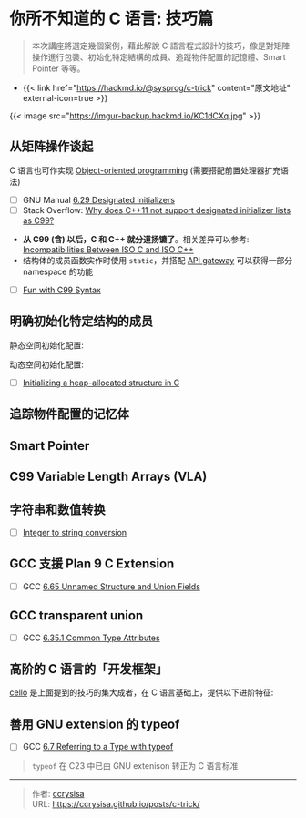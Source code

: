 # 你所不知道的 C 语言: 技巧篇


> 本次講座將選定幾個案例，藉此解說 C 語言程式設計的技巧，像是對矩陣操作進行包裝、初始化特定結構的成員、追蹤物件配置的記憶體、Smart Pointer 等等。

<!--more-->

- {{< link href="https://hackmd.io/@sysprog/c-trick" content="原文地址" external-icon=true >}}

{{< image src="https://imgur-backup.hackmd.io/KC1dCXq.jpg" >}}

## 从矩阵操作谈起

C 语言也可作实现 [Object-oriented programming](https://en.wikipedia.org/wiki/Object-oriented_programming) (需要搭配前置处理器扩充语法)

- [ ] GNU Manual [6.29 Designated Initializers](https://gcc.gnu.org/onlinedocs/gcc/Designated-Inits.html)
- [ ] Stack Overflow: [Why does C++11 not support designated initializer lists as C99?](https://stackoverflow.com/questions/18731707/why-does-c11-not-support-designated-initializer-lists-as-c99)
- **从 C99 (含) 以后，C 和 C++ 就分道扬镳了**。相关差异可以参考: [Incompatibilities Between ISO C and ISO C++](http://david.tribble.com/text/cdiffs.htm)
- 结构体的成员函数实作时使用 `static`，并搭配 [API gateway](https://github.com/embedded2016/server-framework/blob/master/async.c#L258) 可以获得一部分 namespace 的功能
- [ ] [Fun with C99 Syntax](https://www.dribin.org/dave/blog/archives/2010/05/15/c99_syntax/)

## 明确初始化特定结构的成员

静态空间初始化配置:

动态空间初始化配置:

- [ ] [Initializing a heap-allocated structure in C](https://tia.mat.br/posts/2015/05/01/initializing_a_heap_allocated_structure_in_c.html)

## 追踪物件配置的记忆体

## Smart Pointer

## C99 Variable Length Arrays (VLA)

## 字符串和数值转换

- [ ] [Integer to string conversion](https://tia.mat.br/posts/2014/06/23/integer_to_string_conversion.html)

## GCC 支援 Plan 9 C Extension

- [ ] GCC [6.65 Unnamed Structure and Union Fields](https://gcc.gnu.org/onlinedocs/gcc/Unnamed-Fields.html)

## GCC transparent union

- [ ] GCC [6.35.1 Common Type Attributes](https://gcc.gnu.org/onlinedocs/gcc/Common-Type-Attributes.html#Common-Type-Attributes)

## 高阶的 C 语言的「开发框架」

[cello](https://libcello.org/) 是上面提到的技巧的集大成者，在 C 语言基础上，提供以下进阶特征:

## 善用 GNU extension 的 typeof

- [ ] GCC [6.7 Referring to a Type with typeof](https://gcc.gnu.org/onlinedocs/gcc/Typeof.html)

> `typeof` 在 C23 中已由 GNU extenison 转正为 C 语言标准


---

> 作者: [ccrysisa](https://github.com/ccrysisa)  
> URL: https://ccrysisa.github.io/posts/c-trick/  

